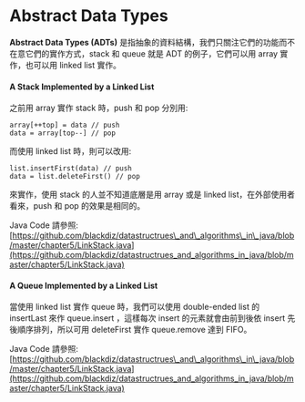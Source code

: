 # Abstract Data Types

**Abstract Data Types \(ADTs\)** 是指抽象的資料結構，我們只關注它們的功能而不在意它們的實作方式，stack 和 queue 就是 ADT 的例子，它們可以用 array 實作，也可以用 linked list 實作。

#### A Stack Implemented by a Linked List

之前用 array 實作 stack 時，push 和 pop 分別用:

```text
array[++top] = data // push
data = array[top--] // pop
```

而使用 linked list 時，則可以改用:

```text
list.insertFirst(data) // push
data = list.deleteFirst() // pop
```

來實作，使用 stack 的人並不知道底層是用 array 或是 linked list，在外部使用者看來，push 和 pop 的效果是相同的。

Java Code 請參照: [https://github.com/blackdiz/datastructrues\_and\_algorithms\_in\_java/blob/master/chapter5/LinkStack.java](https://github.com/blackdiz/datastructrues_and_algorithms_in_java/blob/master/chapter5/LinkStack.java)

#### A Queue Implemented by a Linked List

當使用 linked list 實作 queue 時，我們可以使用 double-ended list 的 insertLast 來作 queue.insert ，這樣每次 insert 的元素就會由前到後依 insert 先後順序排列，所以可用 deleteFirst 實作 queue.remove 達到 FIFO。

Java Code 請參照: [https://github.com/blackdiz/datastructrues\_and\_algorithms\_in\_java/blob/master/chapter5/LinkStack.java](https://github.com/blackdiz/datastructrues_and_algorithms_in_java/blob/master/chapter5/LinkStack.java)



